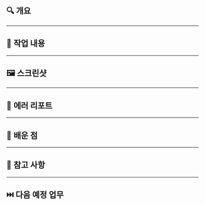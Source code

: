 ## 🔍 개요

<!-- 작업의 목적이나 전체 개요를 간단히 작성해주세요 -->

---

## 📌 작업 내용

<!-- 주요 변경사항이나 구현한 기능을 작성해주세요 -->

---

## 🖼️ 스크린샷

<!-- UI 변경이 있다면 스크린샷을 첨부해주세요 -->

---

## 🐞 에러 리포트

<!-- 발견된 이슈나 처리한 오류가 있다면 작성해주세요 -->

---

## 📘 배운 점

<!-- 개발하면서 얻은 인사이트가 있다면 작성해주세요 -->

---

## 📎 참고 사항

<!-- 리뷰어가 참고해야 할 사항이나 기타 공유할 정보 -->

---

## ⏭️ 다음 예정 업무

<!-- 다음 단계로 계획 중인 작업이 있다면 작성해주세요 -->
